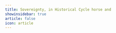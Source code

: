 ```yaml
---
title: Sovereignty, in Historical Cycle horse and 
showinsidebar: true 
article: false 
icon: article 
---
```

